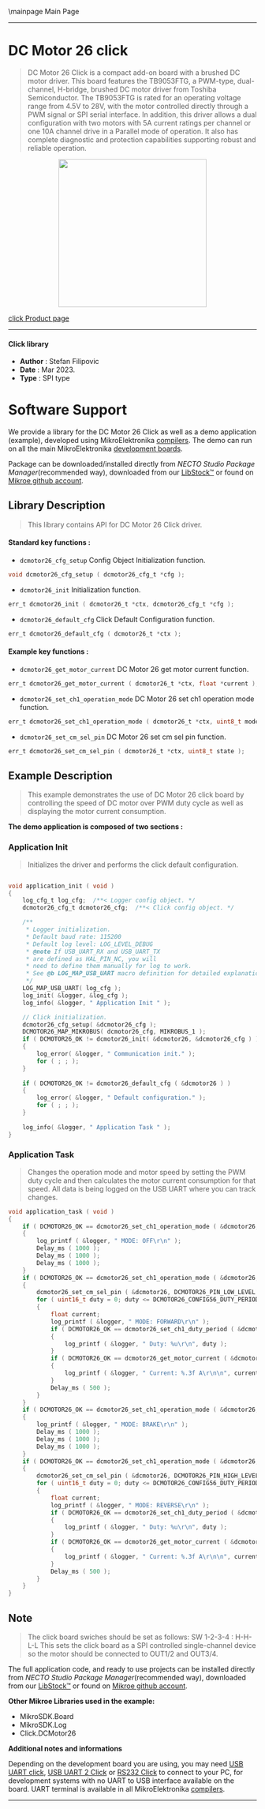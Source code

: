 \mainpage Main Page

---
# DC Motor 26 click

> DC Motor 26 Click is a compact add-on board with a brushed DC motor driver. This board features the TB9053FTG, a PWM-type, dual-channel, H-bridge, brushed DC motor driver from Toshiba Semiconductor. The TB9053FTG is rated for an operating voltage range from 4.5V to 28V, with the motor controlled directly through a PWM signal or SPI serial interface. In addition, this driver allows a dual configuration with two motors with 5A current ratings per channel or one 10A channel drive in a Parallel mode of operation. It also has complete diagnostic and protection capabilities supporting robust and reliable operation.

<p align="center">
  <img src="https://download.mikroe.com/images/click_for_ide/dcmotor26_click.png" height=300px>
</p>

[click Product page](https://www.mikroe.com/dc-motor-26-click)

---


#### Click library

- **Author**        : Stefan Filipovic
- **Date**          : Mar 2023.
- **Type**          : SPI type


# Software Support

We provide a library for the DC Motor 26 Click
as well as a demo application (example), developed using MikroElektronika
[compilers](https://www.mikroe.com/necto-studio).
The demo can run on all the main MikroElektronika [development boards](https://www.mikroe.com/development-boards).

Package can be downloaded/installed directly from *NECTO Studio Package Manager*(recommended way), downloaded from our [LibStock&trade;](https://libstock.mikroe.com) or found on [Mikroe github account](https://github.com/MikroElektronika/mikrosdk_click_v2/tree/master/clicks).

## Library Description

> This library contains API for DC Motor 26 Click driver.

#### Standard key functions :

- `dcmotor26_cfg_setup` Config Object Initialization function.
```c
void dcmotor26_cfg_setup ( dcmotor26_cfg_t *cfg );
```

- `dcmotor26_init` Initialization function.
```c
err_t dcmotor26_init ( dcmotor26_t *ctx, dcmotor26_cfg_t *cfg );
```

- `dcmotor26_default_cfg` Click Default Configuration function.
```c
err_t dcmotor26_default_cfg ( dcmotor26_t *ctx );
```

#### Example key functions :

- `dcmotor26_get_motor_current` DC Motor 26 get motor current function.
```c
err_t dcmotor26_get_motor_current ( dcmotor26_t *ctx, float *current );
```

- `dcmotor26_set_ch1_operation_mode` DC Motor 26 set ch1 operation mode function.
```c
err_t dcmotor26_set_ch1_operation_mode ( dcmotor26_t *ctx, uint8_t mode );
```

- `dcmotor26_set_cm_sel_pin` DC Motor 26 set cm sel pin function.
```c
err_t dcmotor26_set_cm_sel_pin ( dcmotor26_t *ctx, uint8_t state );
```

## Example Description

> This example demonstrates the use of DC Motor 26 click board by controlling the speed
of DC motor over PWM duty cycle as well as displaying the motor current consumption.

**The demo application is composed of two sections :**

### Application Init

> Initializes the driver and performs the click default configuration.

```c

void application_init ( void )
{
    log_cfg_t log_cfg;  /**< Logger config object. */
    dcmotor26_cfg_t dcmotor26_cfg;  /**< Click config object. */

    /** 
     * Logger initialization.
     * Default baud rate: 115200
     * Default log level: LOG_LEVEL_DEBUG
     * @note If USB_UART_RX and USB_UART_TX 
     * are defined as HAL_PIN_NC, you will 
     * need to define them manually for log to work. 
     * See @b LOG_MAP_USB_UART macro definition for detailed explanation.
     */
    LOG_MAP_USB_UART( log_cfg );
    log_init( &logger, &log_cfg );
    log_info( &logger, " Application Init " );

    // Click initialization.
    dcmotor26_cfg_setup( &dcmotor26_cfg );
    DCMOTOR26_MAP_MIKROBUS( dcmotor26_cfg, MIKROBUS_1 );
    if ( DCMOTOR26_OK != dcmotor26_init( &dcmotor26, &dcmotor26_cfg ) )
    {
        log_error( &logger, " Communication init." );
        for ( ; ; );
    }
    
    if ( DCMOTOR26_OK != dcmotor26_default_cfg ( &dcmotor26 ) )
    {
        log_error( &logger, " Default configuration." );
        for ( ; ; );
    }
    
    log_info( &logger, " Application Task " );
}

```

### Application Task

> Changes the operation mode and motor speed by setting the PWM duty cycle and then calculates
the motor current consumption for that speed. All data is being logged on the USB UART where you can track changes.

```c
void application_task ( void )
{
    if ( DCMOTOR26_OK == dcmotor26_set_ch1_operation_mode ( &dcmotor26, DCMOTOR26_MODE_OUTPUT_OFF ) )
    {
        log_printf ( &logger, " MODE: OFF\r\n" );
        Delay_ms ( 1000 );
        Delay_ms ( 1000 );
        Delay_ms ( 1000 );
    }
    if ( DCMOTOR26_OK == dcmotor26_set_ch1_operation_mode ( &dcmotor26, DCMOTOR26_MODE_FORWARD ) )
    {
        dcmotor26_set_cm_sel_pin ( &dcmotor26, DCMOTOR26_PIN_LOW_LEVEL );
        for ( uint16_t duty = 0; duty <= DCMOTOR26_CONFIG56_DUTY_PERIOD_MAX; duty += 100 )
        {
            float current;
            log_printf ( &logger, " MODE: FORWARD\r\n" );
            if ( DCMOTOR26_OK == dcmotor26_set_ch1_duty_period ( &dcmotor26, duty ) )
            {
                log_printf ( &logger, " Duty: %u\r\n", duty );
            }
            if ( DCMOTOR26_OK == dcmotor26_get_motor_current ( &dcmotor26, &current ) )
            {
                log_printf ( &logger, " Current: %.3f A\r\n\n", current );
            }
            Delay_ms ( 500 );
        }
    }
    if ( DCMOTOR26_OK == dcmotor26_set_ch1_operation_mode ( &dcmotor26, DCMOTOR26_MODE_BRAKE ) )
    {
        log_printf ( &logger, " MODE: BRAKE\r\n" );
        Delay_ms ( 1000 );
        Delay_ms ( 1000 );
        Delay_ms ( 1000 );
    }
    if ( DCMOTOR26_OK == dcmotor26_set_ch1_operation_mode ( &dcmotor26, DCMOTOR26_MODE_REVERSE ) )
    {
        dcmotor26_set_cm_sel_pin ( &dcmotor26, DCMOTOR26_PIN_HIGH_LEVEL );
        for ( uint16_t duty = 0; duty <= DCMOTOR26_CONFIG56_DUTY_PERIOD_MAX; duty += 100 )
        {
            float current;
            log_printf ( &logger, " MODE: REVERSE\r\n" );
            if ( DCMOTOR26_OK == dcmotor26_set_ch1_duty_period ( &dcmotor26, duty ) )
            {
                log_printf ( &logger, " Duty: %u\r\n", duty );
            }
            if ( DCMOTOR26_OK == dcmotor26_get_motor_current ( &dcmotor26, &current ) )
            {
                log_printf ( &logger, " Current: %.3f A\r\n\n", current );
            }
            Delay_ms ( 500 );
        }
    }
}
```

## Note

> The click board swiches should be set as follows: SW 1-2-3-4 : H-H-L-L
This sets the click board as a SPI controlled single-channel device so the motor should be connected to OUT1/2 and OUT3/4.

The full application code, and ready to use projects can be installed directly from *NECTO Studio Package Manager*(recommended way), downloaded from our [LibStock&trade;](https://libstock.mikroe.com) or found on [Mikroe github account](https://github.com/MikroElektronika/mikrosdk_click_v2/tree/master/clicks).

**Other Mikroe Libraries used in the example:**

- MikroSDK.Board
- MikroSDK.Log
- Click.DCMotor26

**Additional notes and informations**

Depending on the development board you are using, you may need
[USB UART click](https://www.mikroe.com/usb-uart-click),
[USB UART 2 Click](https://www.mikroe.com/usb-uart-2-click) or
[RS232 Click](https://www.mikroe.com/rs232-click) to connect to your PC, for
development systems with no UART to USB interface available on the board. UART
terminal is available in all MikroElektronika
[compilers](https://shop.mikroe.com/compilers).

---
